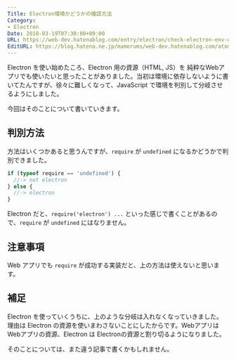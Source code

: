 ```yaml
---
Title: Electron環境かどうかの確認方法
Category:
- Electron
Date: 2018-03-19T07:30:00+09:00
URL: https://web-dev.hatenablog.com/entry/electron/check-electron-env-or-not
EditURL: https://blog.hatena.ne.jp/mamorums/web-dev.hatenablog.com/atom/entry/17391345971625812102
---
```


Electron を使い始めたころ、Electron 用の資源（HTML, JS）を 純粋なWebアプリでも使いたいと思ったことがありました。当初は環境に依存しないように書いてたんですが、徐々に難しくなって、JavaScript で環境を判別して分岐させるようにしました。

今回はそのことについて書いていきます。


## 判別方法
方法はいくつかあると思うんですが、`require` が `undefined` になるかどうかで判別できました。

```javascript
if (typeof require == 'undefined') {
  //-> not electron
} else {
  //-> electron
}
```

Electron だと、`require('electron') ...` といった感じで書くことがあるので、`require` が `undefined` にはなりません。


## 注意事項
Web アプリでも `require` が成功する実装だと、上の方法は使えないと思います。


## 補足
Electron を使っていくうちに、上のような分岐は入れなくなっていきました。理由は Electron の資源を使いまわさないことにしたからです。Webアプリは Webアプリの資源、Electron は Electronの資源と割り切るようになりました。

そのことについては、また違う記事で書くかもしれません。

